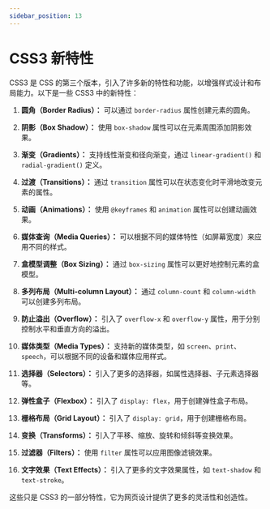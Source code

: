 ```yaml
---
sidebar_position: 13
---
```


# CSS3 新特性

CSS3 是 CSS 的第三个版本，引入了许多新的特性和功能，以增强样式设计和布局能力。以下是一些 CSS3 中的新特性：

1. **圆角（Border Radius）：** 可以通过 `border-radius` 属性创建元素的圆角。

2. **阴影（Box Shadow）：** 使用 `box-shadow` 属性可以在元素周围添加阴影效果。

3. **渐变（Gradients）：** 支持线性渐变和径向渐变，通过 `linear-gradient()` 和 `radial-gradient()` 定义。

4. **过渡（Transitions）：** 通过 `transition` 属性可以在状态变化时平滑地改变元素的属性。

5. **动画（Animations）：** 使用 `@keyframes` 和 `animation` 属性可以创建动画效果。

6. **媒体查询（Media Queries）：** 可以根据不同的媒体特性（如屏幕宽度）来应用不同的样式。

7. **盒模型调整（Box Sizing）：** 通过 `box-sizing` 属性可以更好地控制元素的盒模型。

8. **多列布局（Multi-column Layout）：** 通过 `column-count` 和 `column-width` 可以创建多列布局。

9. **防止溢出（Overflow）：** 引入了 `overflow-x` 和 `overflow-y` 属性，用于分别控制水平和垂直方向的溢出。

10. **媒体类型（Media Types）：** 支持新的媒体类型，如 `screen`、`print`、`speech`，可以根据不同的设备和媒体应用样式。

11. **选择器（Selectors）：** 引入了更多的选择器，如属性选择器、子元素选择器等。

12. **弹性盒子（Flexbox）：** 引入了 `display: flex`，用于创建弹性盒子布局。

13. **栅格布局（Grid Layout）：** 引入了 `display: grid`，用于创建栅格布局。

14. **变换（Transforms）：** 引入了平移、缩放、旋转和倾斜等变换效果。

15. **过滤器（Filters）：** 使用 `filter` 属性可以应用图像滤镜效果。

16. **文字效果（Text Effects）：** 引入了更多的文字效果属性，如 `text-shadow` 和 `text-stroke`。

这些只是 CSS3 的一部分特性，它为网页设计提供了更多的灵活性和创造性。
